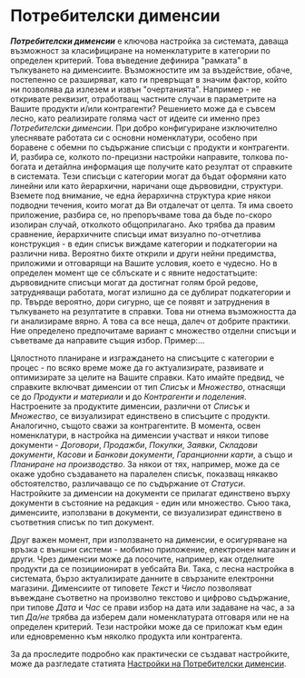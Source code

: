 # Потребителски дименсии


***Потребителски дименсии*** е ключова настройка за системата, даваща възможност за класифициране на номенклатурите в категории по определен критерий. Това въведение дефинира "рамката" в тълкуването на дименсиите. Възможностите им за въздействие, обаче, постепенно се разширяват, като ги превръщат в значим фактор, който ни позволява да излезем и извън "очертанията".
Например - не откривате реквизит, отработващ частните случаи в параметрите на Вашите продукти и/или контрагенти? Решението може да е съвсем лесно, като реализирате голяма част от идеите си именно през *Потребителски дименсии*.
При добро конфигуриране изключително улеснявате работата си с основни номенклатури, особено при боравене с обемни по съдържание списъци с продукти и контрагенти. И, разбира се, колкото по-прецизни настройки направите, толкова по-богата и детайлна информация ще получите като резултат от справките в системата.
Тези списъци с категории могат да бъдат оформяни като линейни или като йерархични, наричани още дървовидни, структури. Вземете под внимание, че една йерархична структура крие някои подводни течения, които могат да Ви отдалечат от целта. Тя има своето приложение, разбира се, но препоръчваме това да бъде по-скоро изолиран случай, отколкото общоприлагано. Ако трябва да правим сравнение, йерархичните списъци имат визуално по-отчетлива конструкция - в един списък виждаме категории и подкатегории на различни нива. Вероятно бихте открили и други нейни предимства, приложими и отговарящи на Вашите условия, което е чудесно. Но в определен момент ще се сблъскате и с явните недостатъците: дървовидните списъци могат да достигнат голям брой редове, затрудняващи работата, могат излишно да се дублират подкатегории и пр. Твърде вероятно, дори сигурно, ще се появят и затруднения в тълкуването на резултатите в справки. Това ни отнема възможността да ги анализираме вярно. А това са все неща, далеч от добрите практики. Ние определено предпочитаме вариант с множество отделни списъци и съветваме да направите същия избор.
Пример:...

Цялостното планиране и изграждането на списъците с категории е процес - по всяко време може да го актуализирате, развивате и оптимизирате за целите на Вашите справки.
Като имайте предвид, че справките включват дименсии от тип *Списък* и *Множество*, отнасящи се до *Продукти и материали* и до *Контрагенти и поделения*.  Настроените за продуктите дименсии, различни от *Списък* и *Множество*, се визуализират единствено в списъците с продукти. Аналогично, същото сважи за контрагентите.
В момента, освен номенклатури, в настройка на дименсии участват и някои типове документи - *Договори*, *Продажби*, *Покупки*, *Заявки*, *Складови документи*, *Касови* и *Банкови документи*, *Гаранционни карти*, а също и *Планиране на производство*.
За някои от тях, например, може да се окаже удобно създаването на паралелен списък, показващ някакво обстоятелство, различаващо се по съдържание от *Статуси*. Настройките за дименсии на документи се прилагат единствено върху документи в състояние на редакция - един или множество. Съюо така, дименсиите, използвани в документи, се визуализират единствено в съответния списък по тип документ.

Друг важен момент, при използването на дименсии, е осигуряване на връзка с външни системи - мобилно приложение, електронен магазин и други.
Чрез дименсии може да посочите, например, как отделните продукти да се позициионират в уебсайта Ви. Така, с лесна настройка в системата, бързо актуализирате данните в свързаните електронни магазини.
Дименсиите от типовете *Текст* и *Число* позволяват въвеждане съответно на произволно текстово и цифрово съдържание, при типове *Дата* и *Час* се прави избор на дата или задаване на час, а за тип *Да/не* трябва да изберем дали номенклатурата отговаря или не на определен критерий. Тези настройки може да се приложат към един или едновременно към няколко продукта или контрагента.

За да проследите подробно как практически се създават настройките, може да разгледате статията [Настройки на Потребителски дименсии](https://CMS).